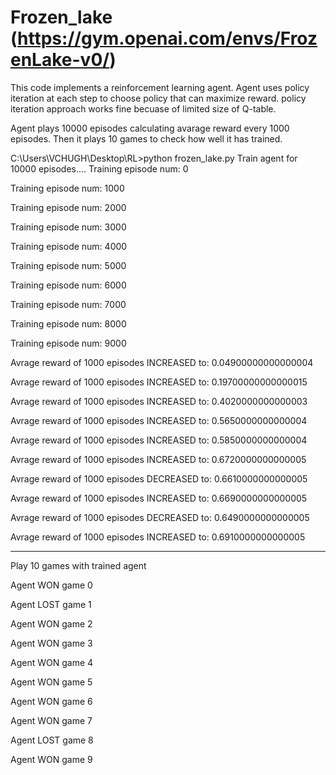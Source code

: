 # Frozen_lake (https://gym.openai.com/envs/FrozenLake-v0/)
This code implements a reinforcement learning agent. 
Agent uses policy iteration at each step to choose policy that can maximize reward.
policy iteration approach works fine becuase of limited size of Q-table.


Agent plays 10000 episodes calculating avarage reward every 1000 episodes.
Then it plays 10 games to check how well it has trained.

C:\Users\VCHUGH\Desktop\RL>python frozen_lake.py
Train agent for 10000 episodes....
Training episode num: 0

Training episode num: 1000

Training episode num: 2000

Training episode num: 3000

Training episode num: 4000

Training episode num: 5000

Training episode num: 6000

Training episode num: 7000

Training episode num: 8000

Training episode num: 9000

Avrage reward of 1000 episodes INCREASED to: 0.04900000000000004

Avrage reward of 1000 episodes INCREASED to: 0.19700000000000015

Avrage reward of 1000 episodes INCREASED to: 0.4020000000000003

Avrage reward of 1000 episodes INCREASED to: 0.5650000000000004

Avrage reward of 1000 episodes INCREASED to: 0.5850000000000004

Avrage reward of 1000 episodes INCREASED to: 0.6720000000000005

Avrage reward of 1000 episodes DECREASED to: 0.6610000000000005

Avrage reward of 1000 episodes INCREASED to: 0.6690000000000005

Avrage reward of 1000 episodes DECREASED to: 0.6490000000000005

Avrage reward of 1000 episodes INCREASED to: 0.6910000000000005


******************************************

Play 10 games with trained agent

Agent WON game 0

Agent LOST game 1

Agent WON game 2

Agent WON game 3

Agent WON game 4

Agent WON game 5

Agent WON game 6

Agent WON game 7

Agent LOST game 8

Agent WON game 9

